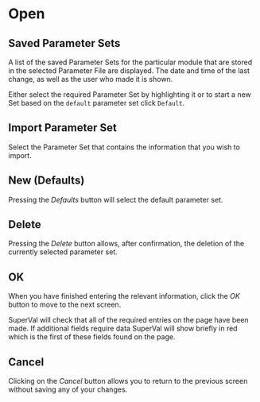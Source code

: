 # Open



## Saved Parameter Sets

A list of the saved Parameter Sets for the particular module that are
stored in the selected Parameter File are displayed. The date and time
of the last change, as well as the user who made it is shown.

Either select the required Parameter Set by highlighting it or to start
a new Set based on the `default` parameter set click `Default`.

## Import Parameter Set

Select the Parameter Set that contains the information that you wish to
import.

## New (Defaults)

Pressing the _Defaults_ button will select the default parameter set.

## Delete

Pressing the _Delete_ button allows, after confirmation, the deletion of
the currently selected parameter set.

## OK

When you have finished entering the relevant information, click the _OK_
button to move to the next screen.

SuperVal will check that all of the required entries on the page have
been made. If additional fields require data SuperVal will show briefly
in red which is the first of these fields found on the page.

## Cancel

Clicking on the _Cancel_ button allows you to return to the previous
screen without saving any of your changes.